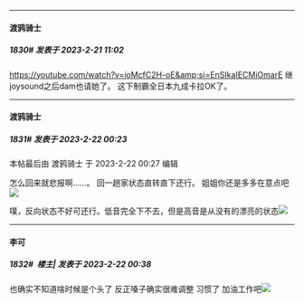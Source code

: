 
*****

####  渡鸦骑士  
##### 1830#       发表于 2023-2-21 11:02

https://youtube.com/watch?v=ioMcfC2H-oE&amp;si=EnSIkaIECMiOmarE
继joysound之后dam也请她了。
这下制霸全日本九成卡拉OK了。


*****

####  渡鸦骑士  
##### 1831#       发表于 2023-2-22 00:23

 本帖最后由 渡鸦骑士 于 2023-2-22 00:27 编辑 

怎么回来就悲报啊……。
回一趟家状态直转直下还行。
姐姐你还是多多在意点吧<img src="https://static.saraba1st.com/image/smiley/face2017/002.png" referrerpolicy="no-referrer">

噗，反向状态不好可还行。低音完全下不去，但是高音是从没有的漂亮的状态<img src="https://static.saraba1st.com/image/smiley/face2017/068.png" referrerpolicy="no-referrer">


*****

####  李可  
##### 1832#         楼主| 发表于 2023-2-22 00:38

也确实不知道啥时候是个头了 反正嗓子确实很难调整 习惯了 加油工作吧<img src="https://static.saraba1st.com/image/smiley/face2017/012.png" referrerpolicy="no-referrer">

